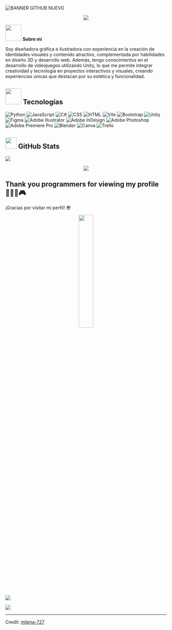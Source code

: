![BANNER GITHUB NUEVO](https://github.com/user-attachments/assets/979ae218-82ee-4465-ba56-b0fcb2ed40b6)

<p align="center">
  <a href="https://github.com/DenverCoder1/readme-typing-svg"><img src="https://readme-typing-svg.herokuapp.com?font=nunito&color=cyan&size=30&center=true&vCenter=true&width=600&height=100&lines=Never+doubt+you;Have+fun;Program;Smiles;Enjoy;Learn;Always+be+yourself..&hearts;++"></a>
</p>
 
<!--- muñequito -->
<p><img src="https://i.giphy.com/media/v1.Y2lkPTc5MGI3NjExeGdkdTlrMGx4dTBxenZsOWFibmQ0dTJwMDV6NHluYXVjOWwydDcxbCZlcD12MV9pbnRlcm5hbF9naWZfYnlfaWQmY3Q9cw/k76eCxLAYwyjyFXClf/giphy.gif" width="50"> <b> Sobre mí </b>

Soy diseñadora gráfica e ilustradora con experiencia en la creación de identidades visuales y contenido atractivo, complementada por habilidades en diseño 3D y desarrollo web. Además, tengo conocimientos en el desarrollo de videojuegos utilizando Unity, lo que me permite integrar creatividad y tecnología en proyectos interactivos y visuales, creando experiencias únicas que destacan por su estética y funcionalidad.</p>
</div>

<!--- muñequito coder -->

## <img src = "https://github.com/7oSkaaa/7oSkaaa/blob/main/Images/about_me.gif?raw=true" width = 50px> <b>Tecnologías</b>


![Python](https://img.shields.io/badge/python-3670A0?style=flat&logo=python&logoColor=ffdd54)
![JavaScript](https://img.shields.io/badge/-JavaScript-yellow?style=flat&logo=javascript&logoColor=white)
![C#](https://img.shields.io/badge/c%23-%23239120.svg?style=plastic&logo=csharp&logoColor=white)
![CSS](https://img.shields.io/badge/-CSS-blue?style=flat&logo=css3&logoColor=white)
![HTML](https://img.shields.io/badge/-HTML-orange?style=flat&logo=html5&logoColor=white)
![Vite](https://img.shields.io/badge/vite-%23646CFF.svg?style=flat&logo=vite&logoColor=white)
![Bootstrap](https://img.shields.io/badge/bootstrap-%238511FA.svg?style=flat&logo=bootstrap&logoColor=white)
![Unity](https://img.shields.io/badge/unity-%23000000.svg?style=plastic&logo=unity&logoColor=white)
![Figma](https://img.shields.io/badge/-Figma-purple?style=flat&logo=figma&logoColor=white)
![Adobe Illustrator](https://img.shields.io/badge/adobe%20illustrator-%23FF9A00.svg?style=flat&logo=adobe%20illustrator&logoColor=white)
![Adobe InDesign](https://img.shields.io/badge/Adobe%20InDesign-49021F?style=flat&logo=adobeindesign&logoColor=FF3366)
![Adobe Photoshop](https://img.shields.io/badge/adobe%20photoshop-%2331A8FF.svg?style=flat&logo=adobe%20photoshop&logoColor=white)
![Adobe Premiere Pro](https://img.shields.io/badge/Adobe%20Premiere%20Pro-9999FF.svg?style=flat&logo=Adobe%20Premiere%20Pro&logoColor=white)
![Blender](https://img.shields.io/badge/blender-%23F5792A.svg?style=flat&logo=blender&logoColor=white)
![Canva](https://img.shields.io/badge/Canva-%2300C4CC.svg?style=flat&logo=Canva&logoColor=white)
![Trello](https://img.shields.io/badge/Trello-%23026AA7.svg?style=flat&logo=Trello&logoColor=white)

## <img src="https://media.giphy.com/media/iY8CRBdQXODJSCERIr/giphy.gif" width="35"> <b>GitHub Stats</b>
![](https://github-readme-stats.vercel.app/api/top-langs/?username=milena-727&theme=holi&hide_border=false&include_all_commits=false&count_private=false&layout=compact)


<!--- FRASE ALEATORIA -->
<p align="center">
  <img src= "https://quotes-github-readme.vercel.app/api?type=horizontal&theme=radical">
</p>

## **Thank you programmers for viewing my profile** 👩🏻‍💻🎮 
¡Gracias por visitar mi perfil! 😎
<!--- IMAGEN DE OSOS -->
<p align="center">
  <img src="https://media4.giphy.com/media/v1.Y2lkPTc5MGI3NjExbXFtaHBuaWV4MW1oc3FlNzl1cGh5bHZ4NmNveXdpYWpwMXd6YmtwcCZlcD12MV9pbnRlcm5hbF9naWZfYnlfaWQmY3Q9cw/fuPvbg3qkZKJJeTI73/giphy.gif" width="30%">
</p>


<!--- CONTADOR DE VISITAS---->
[![](https://visitcount.itsvg.in/api?id=milena-727&icon=2&color=0)](https://visitcount.itsvg.in)


<!--horizontal divider(gradiant)-->
<img src="https://user-images.githubusercontent.com/73097560/115834477-dbab4500-a447-11eb-908a-139a6edaec5c.gif">

----------------------------------------------------------------------
Credit: [milena-727](https://github.com/milena-727)


